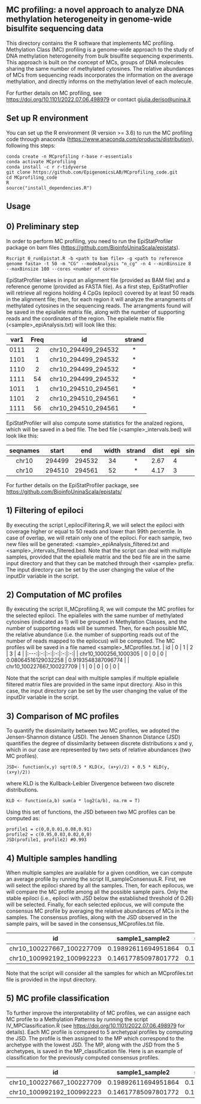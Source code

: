 ## MC profiling: a novel approach to analyze DNA methylation heterogeneity in genome-wide bisulfite sequencing data

This directory contains the R software that implements MC profiling.
Methylation Class (MC) profiling is a genome-wide approach to the study of DNA methylation heterogeneity from bulk bisulfite sequencing experiments. 
This approach is built on the concept of MCs, groups of DNA molecules sharing the same number of methylated cytosines. 
The relative abundances of MCs from sequencing reads incorporates the information on the average methylation, and directly informs on the methylation level of each molecule. 

For further details on MC profiling, see https://doi.org/10.1101/2022.07.06.498979 or contact giulia.deriso@unina.it

## Set up R environment
You can set up the R environment (R version >= 3.6) to run the MC profiling code through anaconda (https://www.anaconda.com/products/distribution), following this steps:
```
conda create -n MCprofiling r-base r-essentials
conda activate MCprofiling
conda install -c r r-tidyverse
git clone https://github.com/EpigenomicsLAB/MCprofiling_code.git
cd MCprofiling_code
R
source("install_dependencies.R")
```
## Usage
## 0) Preliminary step 
In order to perform MC profiling, you need to run the EpiStatProfiler package on bam files (https://github.com/BioinfoUninaScala/epistats).
```
Rscript 0_runEpistat.R -b <path to bam file> -g <path to reference genome fasta> -t 50 -m "CG" --modeAnalysis "n_cg" -n 4 --minBinsize 8 --maxBinsize 100 --cores <number of cores> 
```
EpiStatProfiler takes in input an alignment file (provided as BAM file) and a reference genome (provided as FASTA file).
As a first step, EpiStatProfiler will retrieve all regions holding 4 CpGs (epiloci) covered by at least 50 reads in the alignment file;
then, for each region it will analyze the arrangments of methylated cytosines in the sequencing reads. The arrangments found will be saved in the epiallele matrix file, along with the number of supporting reads and the coordinates of the region.
The epiallele matrix file (\<sample\>_epiAnalysis.txt) will look like this:

| var1 | Freq | id | strand |
|:----:|:-:|:-------------------:|:-:|
| 0111 | 2 | chr10_294499_294532 | * |
| 1101 |1  | chr10_294499_294532 | * |
| 1110 |2  | chr10_294499_294532 | * |
| 1111 |54 | chr10_294499_294532 | * |
| 1011 | 1 | chr10_294510_294561 | * |
| 1101 | 2 | chr10_294510_294561 | * |
| 1111 | 56| chr10_294510_294561 | * |

EpiStatProfiler will also compute some statistics for the analzed regions, which will be saved in a bed file.
The bed file (\<sample\>_intervals.bed) will look like this:

| seqnames | start	| end	| width	| strand	| dist	| epi	| singleton	| maxfreq	| shannon	| mean_met	| num_cg |	num_reads |
|:--------:|:------:|:---:|:-----:|:-------:|:-----:|:---:|:---------:|:-------:|:-------:|:---------:|:------:|:----------:|
| chr10	| 294499	| 294532	| 34	| *	| 2.67	| 4	| 1	| 1111	| 0.55	| 0.98	| 4	| 59 |
| chr10	| 294510	| 294561	| 52	| *	| 4.17	| 3	| 1	| 1111	| 0.34	| 0.99	| 4	| 59 |

For further details on the EpiStatProfiler package, see https://github.com/BioinfoUninaScala/epistats/

## 1) Filtering of epiloci
By executing the script I_epilociFiltering.R, we will select the epiloci with coverage higher or equal to 50 reads and lower than 99th percentile. In case of overlap, we will retain only one of the epiloci.
For each sample, two new files will be generated: \<sample\>_epiAnalysis_filtered.txt and \<sample\>_intervals_filtered.bed.
Note that the script can deal with multiple samples, provided that the epiallele matrix and the bed file are in the same input directory and that they can be matched through their \<sample\> prefix. The input directory can be set by the user changing the value of the inputDir variable in the script.

## 2) Computation of MC profiles
By executing the script II_MCprofiling.R, we will compute the MC profiles for the selected epiloci.
The epialleles with the same number of methylated cytosines (indicated as 1) will be grouped in Methylation Classes, and the number of supporting reads will be summed. Then, for each possible MC, the relative abundance (i.e. the number of supporting reads out of the number of reads mapped to the epilocus) will be computed.
The MC profiles will be saved in a file named \<sample\>_MCprofiles.txt.
| id	| 0	| 1	| 2 |	3	| 4 |
|:---:|:-:|:-:|:-:|:-:|:-:|
| chr10_1000256_1000305	| 0	| 0	| 0	| 0.08064516129032258	| 0.9193548387096774 |
| chr10_100227667_100227709 |	1	| 0	| 0	| 0	| 0 |

Note that the script can deal with multiple samples if multiple epiallele filtered matrix files are provided in the same input directory. Also in this case, the input directory can be set by the user changing the value of the inputDir variable in the script.

## 3) Comparison of MC profiles
To quantify the dissimilarity between two MC profiles, we adopted the Jensen-Shannon distance (JSD).
The Jensen Shannon Distance (JSD) quantifies the degree of dissimilarity between discrete distributions x and y, which in our case are represented by two sets of relative abundances (two MC profiles).
```
JSD<- function(x,y) sqrt(0.5 * KLD(x, (x+y)/2) + 0.5 * KLD(y, (x+y)/2))
```
where KLD is the Kullback-Leibler Divergence between two discrete distributions. 
```
KLD <- function(a,b) sum(a * log2(a/b), na.rm = T)
```
Using this set of functions, the JSD between two MC profiles can be computed as:
```
profile1 = c(0,0,0.01,0.08,0.91)
profile2 = c(0.95,0.03,0.02,0,0)
JSD(profile1, profile2) #0.993
```

## 4) Multiple samples handling
When multiple samples are available for a given condition, we can compute an average profile by running the script III_sampleConsensus.R.
First, we will select the epiloci shared by all the samples.
Then, for each epilocus, we will compare the MC profile among all the possible sample pairs. Only the stable epiloci (i.e., epiloci with JSD below the established threshold of 0.26) will be selected.
Finally, for each selected epilocus, we will compute the consensus MC profile by averaging the relative abundances of MCs in the samples.
The consensus profiles, along with the JSD observed in the sample pairs, will be saved in the consensus_MCprofiles.txt file.

| id	| sample1_sample2	| sample1_sample3	| sample2_sample3	| 0	| 1	| 2	| 3	| 4 |
|:---:|:---------------:|:---------------:|:---------------:|:-:|:-:|:-:|:-:|:-:|
| chr10_100227667_100227709	| 0.19892611694951864	| 0.17512680621292145	| 0.02849152161736604	| 0.9543589743589744	| 0.045641025641025644	| 0	| 0	| 0 |
| chr10_100992192_100992223	| 0.14617785097801772	| 0.19261120760552786	| 0.1715471175232086	| 0.8390612202268067 |	0.12982019272525383	| 0.011494252873563216	| 0.013877207737594613	| 0.0057471264367816065 |
  
Note that the script will consider all the samples for which an MCprofiles.txt file is provided in the input directory.
## 5) MC profile classification
To further improve the interpretability of MC profiles, we can assigne each MC profile to a Methylation Patterns by running the script IV_MPClassification.R (see https://doi.org/10.1101/2022.07.06.498979 for details).
Each MC profile is compared to 5 archetypal profiles by computing the JSD. The profile is then assigned to the MP which correspond to the archetype with the lowest JSD.
The MP, along with the JSD from the 5 archetypes, is saved in the  MP_classification file.
Here is an example of classification for the previously computed consensus profiles.

| id	| sample1_sample2	| sample1_sample3	| sample2_sample3	| 0	| 1	| 2	| 3	| 4	| D1	| D2	| D3	| D4	| D5	| Class |
|:---:|:---------------:|:---------------:|:---------------:|:-:|:-:|:-:|:-:|:-:|:---:|:---:|:---:|:---:|:---:|:-----:|
| chr10_100227667_100227709	| 0.19892611694951864	| 0.17512680621292143	| 0.02849152161736604	| 0.9543589743589744	| 0.04564102564102564	| 0 |	0	| 0	| 0.2065395137803402	| 1	| 0.5846289702431131	| 0.9530208819678299	| 0.728732604086668	| D1 |
| chr10_100992192_100992223	| 0.14617785097801772	| 0.19261120760552783	| 0.1715471175232086	| 0.8390612202268067	| 0.12982019272525383	| 0.01149425287356321	| 0.01387720773759461	| 0.0057471264367816 |	0.146021950545462	| 0.9686685813177589	| 0.521633692547548	| 0.863221494527554	| 0.620654534924665	| D1 |

